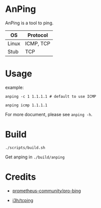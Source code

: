 # AnPing

AnPing is a tool to ping.

| OS    | Protocol  |
|-------|-----------|
| Linux | ICMP, TCP |
| Stub  | TCP       |

# Usage

example:

```shell
anping -c 1 1.1.1.1 # default to use ICMP

anping icmp 1.1.1.1
```

For more document, please see `anping -h`.

# Build

```shell
./scripts/build.sh
```

Get anping in `./build/anping`

# Credits

* [prometheus-community/pro-bing](https://github.com/prometheus-community/pro-bing)

* [i3h/tcping](https://github.com/i3h/tcping)